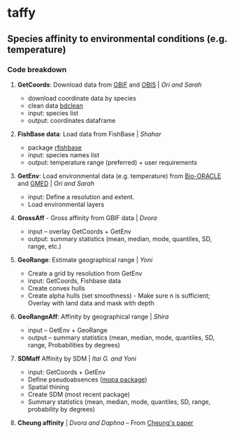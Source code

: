 # taffy
## Species affinity to environmental conditions (e.g. temperature)

### Code breakdown

1. **GetCoords**: Download data from [GBIF](https://www.gbif.org/) and [OBIS](https://obis.org/) | *Ori and Sarah*
   - download coordinate data by species
   - clean data [bdclean](https://bd-r.github.io/bdclean-guide/)
   - input: species list
   - output: coordinates dataframe
  
2. **FishBase data**: Load data from FishBase | *Shahar*
   - package [rfishbase](https://github.com/ropensci/rfishbase)
   - input: species names list
   - output: temperature range (preferred) + user requirements

3. **GetEnv**: Load environmental data (e.g. temperature) from [Bio-ORACLE](http://www.bio-oracle.org/code.php) and [GMED](http://gmed.auckland.ac.nz/) | *Ori and Sarah*
   - input: Define a resolution and extent.
   - Load environmental layers

4. **GrossAff** - Gross affinity from GBIF data | *Dvora*
   - input – overlay GetCoords + GetEnv
   - output: summary statistics (mean, median, mode, quantiles, SD, range, etc.)

5. **GeoRange**: Estimate geographical range | *Yoni*
   - Create a grid by resolution from GetEnv
   - input: GetCoords, Fishbase data
   - Create convex hulls
   - Create alpha hulls (set smoothness) - Make sure n is sufficient; Overlay with land data and mask with depth

6. **GeoRangeAff**: Affinity by geographical range | *Shira*
   - input – GetEnv + GeoRange
   - output – summary statistics (mean, median, mode, quantiles, SD, range, Probabilities by degrees)

7. **SDMaff** Affinity by SDM | *Itai G. and Yoni*
   - input: GetCoords + GetEnv
   - Define pseudoabsences ([mopa package](https://www.rdocumentation.org/packages/mopa/versions/1.0.1))
   - Spatial thining
   - Create SDM (most recent package)
   - Summary statistics (mean, median, mode, quantiles, SD, range, probability by degrees)

8. **Cheung affinity** | *Dvora and Daphna*
   – From [Cheung's paper](https://www.nature.com/articles/nature12156)


